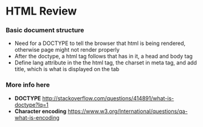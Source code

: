 # HTML Review

### Basic document structure
* Need for a DOCTYPE to tell the browser that html is being rendered, otherwise page might not render properly 
* After the doctype, a html tag follows that has in it, a head and body tag
* Define lang attribute in the the html tag, the charset in meta tag, and add title, which is what is displayed on the tab





### More info here
* **DOCTYPE** http://stackoverflow.com/questions/414891/what-is-doctype?lq=1 
* **Character encoding** https://www.w3.org/International/questions/qa-what-is-encoding

